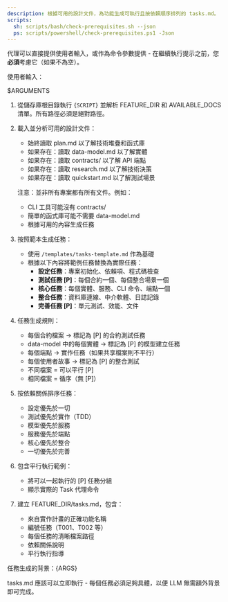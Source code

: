 ```yaml
---
description: 根據可用的設計文件，為功能生成可執行且按依賴順序排列的 tasks.md。
scripts:
  sh: scripts/bash/check-prerequisites.sh --json
  ps: scripts/powershell/check-prerequisites.ps1 -Json
---
```


代理可以直接提供使用者輸入，或作為命令參數提供 - 在繼續執行提示之前，您**必須**考慮它（如果不為空）。

使用者輸入：

$ARGUMENTS

1. 從儲存庫根目錄執行 `{SCRIPT}` 並解析 FEATURE_DIR 和 AVAILABLE_DOCS 清單。所有路徑必須是絕對路徑。
2. 載入並分析可用的設計文件：
   - 始終讀取 plan.md 以了解技術堆疊和函式庫
   - 如果存在：讀取 data-model.md 以了解實體
   - 如果存在：讀取 contracts/ 以了解 API 端點
   - 如果存在：讀取 research.md 以了解技術決策
   - 如果存在：讀取 quickstart.md 以了解測試場景

   注意：並非所有專案都有所有文件。例如：
   - CLI 工具可能沒有 contracts/
   - 簡單的函式庫可能不需要 data-model.md
   - 根據可用的內容生成任務

3. 按照範本生成任務：
   - 使用 `/templates/tasks-template.md` 作為基礎
   - 根據以下內容將範例任務替換為實際任務：
     * **設定任務**：專案初始化、依賴項、程式碼檢查
     * **測試任務 [P]**：每個合約一個、每個整合場景一個
     * **核心任務**：每個實體、服務、CLI 命令、端點一個
     * **整合任務**：資料庫連線、中介軟體、日誌記錄
     * **完善任務 [P]**：單元測試、效能、文件

4. 任務生成規則：
   - 每個合約檔案 → 標記為 [P] 的合約測試任務
   - data-model 中的每個實體 → 標記為 [P] 的模型建立任務
   - 每個端點 → 實作任務（如果共享檔案則不平行）
   - 每個使用者故事 → 標記為 [P] 的整合測試
   - 不同檔案 = 可以平行 [P]
   - 相同檔案 = 循序（無 [P]）

5. 按依賴關係排序任務：
   - 設定優先於一切
   - 測試優先於實作（TDD）
   - 模型優先於服務
   - 服務優先於端點
   - 核心優先於整合
   - 一切優先於完善

6. 包含平行執行範例：
   - 將可以一起執行的 [P] 任務分組
   - 顯示實際的 Task 代理命令

7. 建立 FEATURE_DIR/tasks.md，包含：
   - 來自實作計畫的正確功能名稱
   - 編號任務（T001、T002 等）
   - 每個任務的清晰檔案路徑
   - 依賴關係說明
   - 平行執行指導

任務生成的背景：{ARGS}

tasks.md 應該可以立即執行 - 每個任務必須足夠具體，以便 LLM 無需額外背景即可完成。
